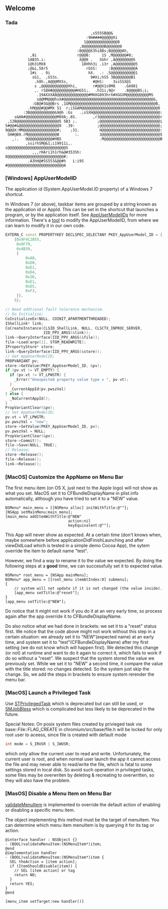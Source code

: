 ## Welcome

### Tada
```
                                      ,s555SB@@&
                                    :9H####@@@@@Xi
                                   1@@@@@@@@@@@@@@8
                                 ,8@@@@@@@@@B@@@@@@8
                                :B@@@@X3hi8Bs;B@@@@@Ah,
           ,8i                  r@@@B:     1S ,M@@@@@@#8;
          1AB35.i:               X@@8 .   SGhr ,A@@@@@@@@S
          1@h31MX8                18Hhh3i .i3r ,A@@@@@@@@@5
          ;@&i,58r5                 rGSS:     :B@@@@@@@@@@A
           1#i  . 9i                 hX.  .: .5@@@@@@@@@@@1
            sG1,  ,G53s.              9#Xi;hS5 3B@@@@@@@B1
             .h8h.,A@@@MXSs,           #@H1:    3ssSSX@1
             s ,@@@@@@@@@@@@Xhi,       r#@@X1s9M8    .GA981
             ,. rS8H#@@@@@@@@@@#HG51;.  .h31i;9@r    .8@@@@BS;i;
              .19AXXXAB@@@@@@@@@@@@@@#MHXG893hrX#XGGXM@@@@@@@@@@MS
              s@@MM@@@hsX#@@@@@@@@@@@@@@@@@@@@@@@@@@@@@@@@@@@@@@@@&,
            :GB@#3G@@Brs ,1GM@@@@@@@@@@@@@@@@@@@@@@@@@@@@@@@@@@@@@@B,
          .hM@@@#@@#MX 51  r;iSGAM@@@@@@@@@@@@@@@@@@@@@@@@@@@@@@@@@@8
        :3B@@@@@@@@@@@&9@h :Gs   .;sSXH@@@@@@@@@@@@@@@@@@@@@@@@@@@@@@:
    s&HA#@@@@@@@@@@@@@@M89A;.8S.       ,r3@@@@@@@@@@@@@@@@@@@@@@@@@@@r
 ,13B@@@@@@@@@@@@@@@@@@@5 5B3 ;.         ;@@@@@@@@@@@@@@@@@@@@@@@@@@@i
5#@@#&@@@@@@@@@@@@@@@@@@9  .39:          ;@@@@@@@@@@@@@@@@@@@@@@@@@@@;
9@@@X:MM@@@@@@@@@@@@@@@#;    ;31.         H@@@@@@@@@@@@@@@@@@@@@@@@@@:
 SH#@B9.rM@@@@@@@@@@@@@B       :.         3@@@@@@@@@@@@@@@@@@@@@@@@@@5
   ,:.   9@@@@@@@@@@@#HB5                 .M@@@@@@@@@@@@@@@@@@@@@@@@@B
         ,ssirhSM@&1;i19911i,.             s@@@@@@@@@@@@@@@@@@@@@@@@@@S
            ,,,rHAri1h1rh&@#353Sh:          8@@@@@@@@@@@@@@@@@@@@@@@@@#:
          .A3hH@#5S553&@@#h   i:i9S          #@@@@@@@@@@@@@@@@@@@@@@@@@A
```

### [Windows] AppUserModelID

The application id (System.AppUserModel.ID property) of a Windows 7 shortcut.

In Windows 7 (or above), taskbar items are grouped by a string known as the application id or AppId. This can be set in the shortcut that launches a program, or by the application itself. See [AppUserModelIDs](http://msdn.microsoft.com/en-us/library/dd378459%28VS.85%29.aspx) for more information. There's a [tool](https://code.google.com/archive/p/win7appid/) to modify the AppUserModelID, from where we can learn to modify it in our own code.

```c++
EXTERN_C const PROPERTYKEY DECLSPEC_SELECTANY PKEY_AppUserModel_ID = {
    {0x9F4C2855,
     0x9F79,
     0x4B39,
     {
         0xA8,
         0xD0,
         0xE1,
         0xD4,
         0x2D,
         0xE1,
         0xD5,
         0xF3,
     }},
    5};

// Need addtional fault tolerance mechanism.
// Do Initialize;
CoInitializeEx(NULL, COINIT_APARTMENTTHREADED);
IShellLink* link;
CoCreateInstance(CLSID_ShellLink, NULL, CLSCTX_INPROC_SERVER,
                 IID_PPV_ARGS(&link));
link->QueryInterface(IID_PPV_ARGS(&file));
file->Load(argv[1], STGM_READWRITE);
IPropertyStore* store;
link->QueryInterface(IID_PPV_ARGS(&store));
// Get AppUserModelID;
PROPVARIANT pv;
store->GetValue(PKEY_AppUserModel_ID, &pv);
if (pv.vt != VT_EMPTY) {
  if (pv.vt != VT_LPWSTR) {
    _Error("Unexpected property value type = ", pv.vt);
  }
  _CurrentAppId(pv.pwszVal)
} else {
  _NoCurrentAppId();
}
PropVariantClear(&pv);
// Set AppUserModelID;
pv.vt = VT_LPWSTR;
pv.pwszVal = "new";
store->SetValue(PKEY_AppUserModel_ID, pv);
pv.pwszVal = NULL;
PropVariantClear(&pv);
store->Commit();
file->Save(NULL, TRUE);
// Release;
store->Release();
file->Release();
link->Release();	
```

### [MacOS] Customize the AppName on Menu Bar

The first menu item (on OS X, just next to the Apple logo) will not show as what you set. MacOS set it to CFBundleDisplayName in plist.info automatically, although you have tried to set it to a "NEW" value.

```obj-c
NSMenu* main_menu = [[NSMenu alloc] initWithTitle:@""];
[NSApp setMainMenu:main_menu];
[main_menu addItemWithTitle:@"NEW"
                            action:nil
                            keyEquivalent:@""];
```

This App will never show as expected. At a certain time (don't knows when, maybe somewhere before applicationDidFinishLaunching and after viewDidLoad which is tested in a simple demo Cocoa App), the sytem override the item to default name "test".

However, we find a way to rename it to the value we expected. By doing the following steps at a **good** time, we can successfully set it to expected value. 

```obj-c
NSMenu* root_menu = [NSApp mainMenu];
NSMenu* app_menu = [[root_menu itemAtIndex:0] submenu];
{
    // system will not update if it is not changed (the value inside).
    [app_menu setTitle:@"reset"];
}
[app_menu setTitle:@"NEW"];
```

Do notice that it might not work if you do it at an very early time, so process again after the app override it to CFBundleDisplayName.

Do also notice what we had done in brackets: we set it to a "reset" status first. We notice that the code above might not work without this step in a certain situation: we already set it to "NEW"(expected name) at an early time, and system set it to "test"(CFBundleDisplayName) after my first setting (we do not know which will happen first). We detected this change (or not) at runtime and want to do it again to correct it, which fails to work if do so without a "reset". We suspect that the system stored the value we previously set. While we set it to "NEW" a second time, it compare the value with the title stored: no changes detected. So the system just skip the change. So, we add the steps in brackets to ensure system rerender the menu bar.

### [MacOS] Launch a Privileged Task

Use [STPrivilegedTask](https://github.com/sveinbjornt/STPrivilegedTask) which is deprecated but can still be used, or [SMJobBless](https://developer.apple.com/library/archive/samplecode/EvenBetterAuthorizationSample/Introduction/Intro.html) which is complicated but less likely to be deprecated in the future.

Special Notes:
On posix system files created by privieged task via base::File::FLAG_CREATE in chromium/src/base/file.h will be locked for only root user to aceess, since file is created with default mode
```c
int mode = S_IRUSR | S_IWUSR;
```
which only allow the current user to read and write. Unfortunately, the current user is root, and when normal user launch the app it cannot access the file and may never able to read/write the file, which is fatal to some settings stored in local disk.
So avoid such operation in privileged tasks, some files may be overwriten by deleting & recreating to overwritten, so they will also have the problem.

### [MasOS] Disable a Menu Item on Menu Bar

[validateMenuItem](https://developer.apple.com/documentation/appkit/nsmenuitemvalidation/3005191-validatemenuitem?language=objc) is implemented to override the default action of enabling or disabling a specific menu item.

The object implementing this method must be the target of menuItem. You can determine which menu item menuItem is by querying it for its tag or action.

```obj-c
@interface handler : NSObject {}
- (BOOL)validateMenuItem:(NSMenuItem*)item;
@end
@implementation handler
- (BOOL)validateMenuItem:(NSMenuItem*)item {
  SEL theAction = [item action];
  if (ItemShouldDisable(item)) {
    // SEL [item action] or tag
    return NO;
  }
  return YES;
}
@end

[menu_item setTarget:new handler()]
```